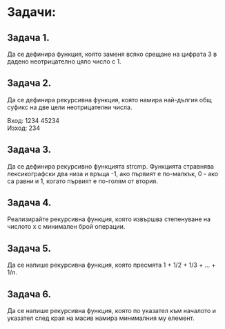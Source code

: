 # Задачи:

## Задача 1.
Да се дефинира функция, която заменя всяко срещане на цифрата 3 в дадено неотрицателно цяло число с 1.

## Задача 2.
Да се дефинира рекурсивна функция, която намира най-дългия общ суфикс на две цели неотрицателни числа.

Вход: 1234 45234 \
Изход: 234

## Задача 3.
Да се дефинира рекурсивно функцията strcmp. Функцията стравнява лексикографски два низа и връща -1, ако първият е по-малкък, 0 - ако са равни и 1, когато първият е по-голям от втория.

## Задача 4.
Реализирайте рекурсивна функция, която извършва степенуване на числото х с минимален брой операции.

## Задача 5.
Да се напише рекурсивна функция, която пресмята 1 + 1/2 + 1/3 + ... + 1/n.

## Задача 6.
Да се напише рекурсивна функция, която по указател към началото и указател след края на масив намира минималния му елемент.